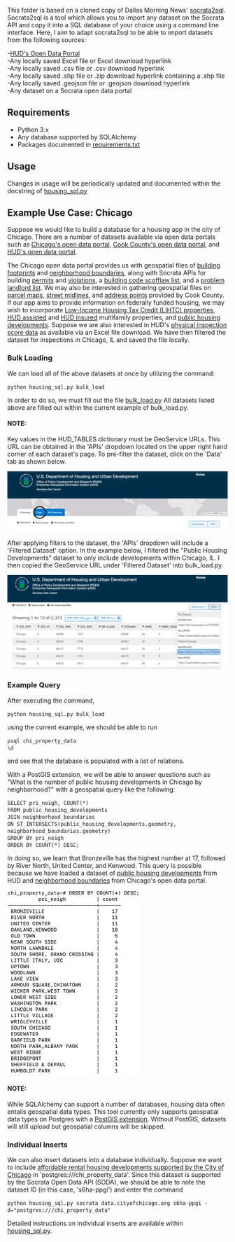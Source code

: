 This folder is based on a cloned copy of Dallas Morning News' [socrata2sql](https://github.com/DallasMorningNews/socrata2sql). Socrata2sql is a tool which allows you to import any dataset on the Socrata API and copy it into a SQL database of your choice using a command line interface. Here, I aim to adapt socrata2sql to be able to import datasets from the following sources:

-[HUD's Open Data Portal](https://hudgis-hud.opendata.arcgis.com/)<br>
-Any locally saved Excel file or Excel download hyperlink<br>
-Any locally saved .csv file or .csv download hyperlink<br>
-Any locally saved .shp file or .zip download hyperlink containing a .shp file<br>
-Any locally saved .geojson file or .geojson download hyperlink<br>
-Any dataset on a Socrata open data portal

## Requirements

- Python 3.x<br>
- Any database supported by SQLAlchemy<br>
- Packages documented in [requirements.txt](https://github.com/sunlightpolicy/Housing_Data/blob/master/housing_sql/requirements.txt)<br>

## Usage

Changes in usage will be periodically updated and documented within the docstring of [housing_sql.py](https://github.com/sunlightpolicy/Housing_Data/blob/master/housing_sql/housing_sql.py)

## Example Use Case: Chicago

Suppose we would like to build a database for a housing app in the city of Chicago. There are a number of datasets available via open data portals such as [Chicago's open data portal](https://data.cityofchicago.org/), [Cook County's open data portal](https://datacatalog.cookcountyil.gov/), and [HUD's open data portal](https://hudgis-hud.opendata.arcgis.com/).

The Chicago open data portal provides us with geospatial files of [building footprints](https://data.cityofchicago.org/Buildings/Building-Footprints-current-/hz9b-7nh8) and [neighborhood boundaries](https://data.cityofchicago.org/Facilities-Geographic-Boundaries/Boundaries-Neighborhoods/bbvz-uum9), along with Socrata APIs for building [permits](https://data.cityofchicago.org/Buildings/Building-Permits/ydr8-5enu/data) and [violations](https://data.cityofchicago.org/Buildings/Building-Violations/22u3-xenr/data), a [building code scofflaw list](https://data.cityofchicago.org/Buildings/Building-Code-Scofflaw-List-Map/hgat-td99), and a [problem landlord list](https://data.cityofchicago.org/Buildings/Problem-Landlord-List-Map/dip3-ud6z). We may also be interested in gathering geospatial files on [parcel maps](https://datacatalog.cookcountyil.gov/GIS-Maps/Historical-ccgisdata-Parcels-2016/a33b-b59u), [street midlines](https://datacatalog.cookcountyil.gov/GIS-Maps/Historical-ccgisdata-Street-Midlines-2015/73aw-3v3w), and [address points](https://datacatalog.cookcountyil.gov/GIS-Maps/Historical-ccgisdata-Address-Points-for-Area-13-20/6y64-fiuv) provided by Cook County. If our app aims to provide information on federally funded housing, we may wish to incorporate [Low-Income Housing Tax Credit (LIHTC) properties](http://hudgis-hud.opendata.arcgis.com/datasets/low-income-housing-tax-credit-properties), [HUD assisted](http://hudgis-hud.opendata.arcgis.com/datasets/multifamily-properties-assisted) and [HUD insured](http://hudgis-hud.opendata.arcgis.com/datasets/hud-insured-multifamily-properties/data) multifamily properties, and [public housing developments](http://hudgis-hud.opendata.arcgis.com/datasets/public-housing-developments). Suppose we are also interested in HUD's [physical inspection score data](https://www.hud.gov/program_offices/housing/mfh/rems/remsinspecscores/remsphysinspscores) as available via an Excel file download. We have then filtered the dataset for inspections in Chicago, IL and saved the file locally.

### Bulk Loading

We can load all of the above datasets at once by utilizing the command:
    
    python housing_sql.py bulk_load

In order to do so, we must fill out the file [bulk_load.py](https://github.com/sunlightpolicy/Housing_Data/blob/master/housing_sql/bulk_load.py) All datasets listed above are filled out within the current example of bulk_load.py.

#### NOTE:
Key values in the HUD_TABLES dictionary must be GeoService URLs. This URL can be obtained in the 'APIs' dropdown located on the upper right hand corner of each dataset's page. To pre-filter the dataset, click on the 'Data' tab as shown below.

![Alt text](images/data_tab.png "Public Housing Buildings")

After applying filters to the dataset, the 'APIs' dropdown will include a 'Filtered Dataset' option. In the example below, I filtered the "Public Housing Developments" dataset to only include developments within Chicago, IL. I then copied the GeoService URL under 'Filtered Dataset' into bulk_load.py.

![Alt text](images/hud_example.png "Public Housing Buildings")

### Example Query

After executing the command,

    python housing_sql.py bulk_load

using the current example, we should be able to run

    psql chi_property_data
    \d

and see that the database is populated with a list of relations.

With a PostGIS extension, we will be able to answer questions such as "What is the number of public housing developments in Chicago by neighborhood?" with a geospatial query like the following:

    SELECT pri_neigh, COUNT(*)
    FROM public_housing_developments
    JOIN neighborhood_boundaries
    ON ST_INTERSECTS(public_housing_developments.geometry, neighborhood_boundaries.geometry)
    GROUP BY pri_neigh
    ORDER BY COUNT(*) DESC;

In doing so, we learn that Bronzeville has the highest number at 17, followed by River North, United Center, and Kenwood. This query is possible because we have loaded a dataset of [public housing developments](https://hudgis-hud.opendata.arcgis.com/datasets/public-housing-developments) from HUD and [neighborhood boundaries](https://data.cityofchicago.org/Facilities-Geographic-Boundaries/Boundaries-Neighborhoods/bbvz-uum9) from Chicago's open data portal.

![Alt text](images/query_output.png "Public Housing Buildings")

#### NOTE:

While SQLAlchemy can support a number of databases, housing data often entails geospatial data types. This tool currently only supports geospatial data types on Postgres with a [PostGIS extension](https://postgis.net/install/). Without PostGIS, datasets will still upload but geospatial columns will be skipped.

### Individual Inserts

We can also insert datasets into a database individually. Suppose we want to include [affordable rental housing developments supported by the City of Chicago](https://data.cityofchicago.org/Community-Economic-Development/Affordable-Rental-Housing-Developments/s6ha-ppgi) in 'postgres:///chi_property_data'. Since this dataset is supported by the Socrata Open Data API (SODA), we should be able to note the dataset ID (in this case, 's6ha-ppgi') and enter the command

    python housing_sql.py socrata data.cityofchicago.org s6ha-ppgi -d="postgres:///chi_property_data"

Detailed instructions on individual inserts are available within [housing_sql.py](https://github.com/sunlightpolicy/Housing_Data/blob/master/housing_sql/housing_sql.py).

